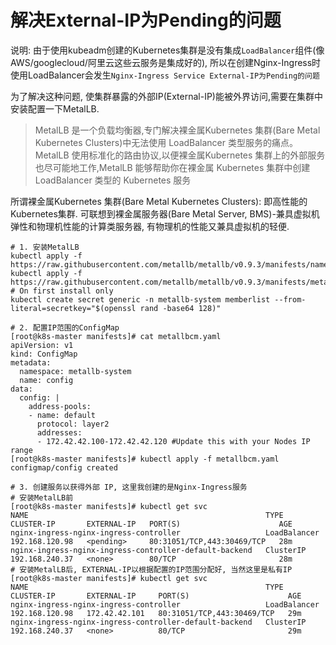 # 解决External-IP为Pending的问题

说明: 由于使用kubeadm创建的Kubernetes集群是没有集成`LoadBalancer`组件(像 AWS/googlecloud/阿里云这些云服务是集成好的), 所以在创建Nginx-Ingress时使用LoadBalancer会发生`Nginx-Ingress Service External-IP为Pending的问题`

为了解决这种问题, 使集群暴露的外部IP(External-IP)能被外界访问,需要在集群中安装配置一下MetalLB.

> MetalLB 是一个负载均衡器,专门解决裸金属Kubernetes 集群(Bare Metal Kubernetes Clusters)中无法使用 LoadBalancer 类型服务的痛点。 MetalLB 使用标准化的路由协议,以便裸金属Kubernetes 集群上的外部服务也尽可能地工作,MetalLB 能够帮助你在裸金属 Kubernetes 集群中创建 LoadBalancer 类型的 Kubernetes 服务

所谓裸金属Kubernetes 集群(Bare Metal Kubernetes Clusters): 即高性能的Kubernetes集群. 可联想到裸金属服务器(Bare Metal Server, BMS)-兼具虚拟机弹性和物理机性能的计算类服务器, 有物理机的性能又兼具虚拟机的轻便.

```shell
# 1. 安装MetalLB
kubectl apply -f https://raw.githubusercontent.com/metallb/metallb/v0.9.3/manifests/namespace.yaml
kubectl apply -f https://raw.githubusercontent.com/metallb/metallb/v0.9.3/manifests/metallb.yaml
# On first install only
kubectl create secret generic -n metallb-system memberlist --from-literal=secretkey="$(openssl rand -base64 128)"

# 2. 配置IP范围的ConfigMap
[root@k8s-master manifests]# cat metallbcm.yaml 
apiVersion: v1
kind: ConfigMap
metadata:
  namespace: metallb-system
  name: config
data:
  config: |
    address-pools:
    - name: default
      protocol: layer2
      addresses:
      - 172.42.42.100-172.42.42.120 #Update this with your Nodes IP range 
[root@k8s-master manifests]# kubectl apply -f metallbcm.yaml 
configmap/config created

# 3. 创建服务以获得外部 IP, 这里我创建的是Nginx-Ingress服务
# 安装MetalLB前
[root@k8s-master manifests]# kubectl get svc
NAME                                                     TYPE           CLUSTER-IP       EXTERNAL-IP   PORT(S)                      AGE
nginx-ingress-nginx-ingress-controller                   LoadBalancer   192.168.120.98   <pending>     80:31051/TCP,443:30469/TCP   28m
nginx-ingress-nginx-ingress-controller-default-backend   ClusterIP      192.168.240.37   <none>        80/TCP                       28m
# 安装MetalLB后, EXTERNAL-IP以根据配置的IP范围分配好, 当然这里是私有IP
[root@k8s-master manifests]# kubectl get svc
NAME                                                     TYPE           CLUSTER-IP       EXTERNAL-IP     PORT(S)                      AGE
nginx-ingress-nginx-ingress-controller                   LoadBalancer   192.168.120.98   172.42.42.101   80:31051/TCP,443:30469/TCP   29m
nginx-ingress-nginx-ingress-controller-default-backend   ClusterIP      192.168.240.37   <none>          80/TCP                       29m
```
